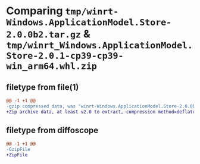 # Comparing `tmp/winrt-Windows.ApplicationModel.Store-2.0.0b2.tar.gz` & `tmp/winrt_Windows.ApplicationModel.Store-2.0.1-cp39-cp39-win_arm64.whl.zip`

## filetype from file(1)

```diff
@@ -1 +1 @@
-gzip compressed data, was "winrt-Windows.ApplicationModel.Store-2.0.0b2.tar", last modified: Sat Dec  2 18:20:21 2023, max compression
+Zip archive data, at least v2.0 to extract, compression method=deflate
```

## filetype from diffoscope

```diff
@@ -1 +1 @@
-GzipFile
+ZipFile
```

